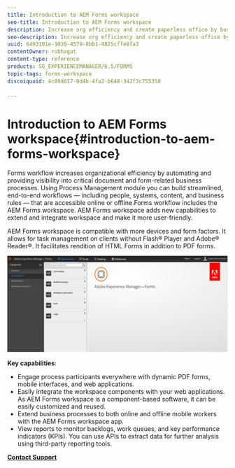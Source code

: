 ```yaml
---
title: Introduction to AEM Forms workspace
seo-title: Introduction to AEM Forms workspace
description: Increase org efficiency and create paperless office by business process automation using LiveCycle AEM Forms workspace.
seo-description: Increase org efficiency and create paperless office by business process automation using LiveCycle AEM Forms workspace.
uuid: 6493101e-1030-4579-8bb1-4825cffe8fa3
contentOwner: robhagat
content-type: reference
products: SG_EXPERIENCEMANAGER/6.5/FORMS
topic-tags: forms-workspace
discoiquuid: 4c89d017-0d4b-4fa2-b648-342f3c755350

---
```


# Introduction to AEM Forms workspace{#introduction-to-aem-forms-workspace}

Forms workflow increases organizational efficiency by automating and providing visibility into critical document and form-related business processes. Using Process Management module you can build streamlined, end-to-end workflows — including people, systems, content, and business rules — that are accessible online or offline.Forms workflow includes the AEM Forms workspace. AEM Forms workspace adds new capabilities to extend and integrate workspace and make it more user-friendly.

AEM Forms workspace is compatible with more devices and form factors. It allows for task management on clients without Flash® Player and Adobe® Reader®. It facilitates rendition of HTML Forms in addition to PDF forms.

![](assets/html-ws.png)

**Key capabilities**:

* Engage process participants everywhere with dynamic PDF forms, mobile interfaces, and web applications.
* Easily integrate the workspace components with your web applications. As AEM Forms workspace is a component-based software, it can be easily customized and reused. 
* Extend business processes to both online and offline mobile workers with the AEM Forms workspace app.
* View reports to monitor backlogs, work queues, and key performance indicators (KPIs). You can use APIs to extract data for further analysis using third-party reporting tools.

[**Contact Support**](https://www.adobe.com/account/sign-in.supportportal.html)
